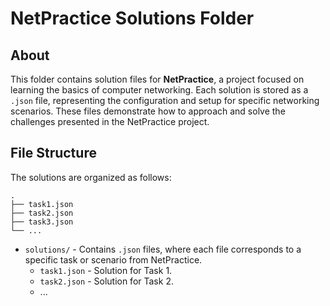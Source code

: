 # NetPractice Solutions Folder

## About

This folder contains solution files for **NetPractice**, a project focused on learning the basics of computer networking. Each solution is stored as a `.json` file, representing the configuration and setup for specific networking scenarios. These files demonstrate how to approach and solve the challenges presented in the NetPractice project.

## File Structure

The solutions are organized as follows:

```
.
├── task1.json
├── task2.json
├── task3.json
└── ...

```

- `solutions/` - Contains `.json` files, where each file corresponds to a specific task or scenario from NetPractice.
  - `task1.json` - Solution for Task 1.
  - `task2.json` - Solution for Task 2.
  - ...


